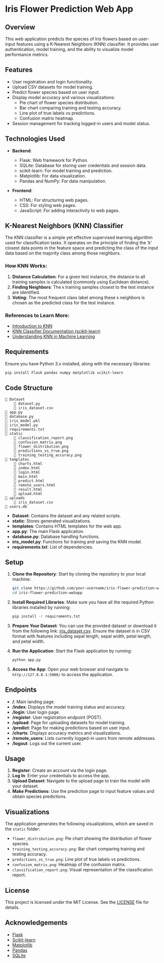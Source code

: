 # Iris Flower Prediction Web App

## Overview

This web application predicts the species of Iris flowers based on user-input features using a K-Nearest Neighbors (KNN) classifier. It provides user authentication, model training, and the ability to visualize model performance metrics.

## Features

- User registration and login functionality.
- Upload CSV datasets for model training.
- Predict flower species based on user input.
- Display model accuracy and various visualizations:
  - Pie chart of flower species distribution.
  - Bar chart comparing training and testing accuracy.
  - Line plot of true labels vs predictions.
  - Confusion matrix heatmap.
- Session management for tracking logged-in users and model status.

## Technologies Used

- **Backend**: 
  - Flask: Web framework for Python.
  - SQLite: Database for storing user credentials and session data.
  - scikit-learn: For model training and prediction.
  - Matplotlib: For data visualization.
  - Pandas and NumPy: For data manipulation.
  
- **Frontend**: 
  - HTML: For structuring web pages.
  - CSS: For styling web pages.
  - JavaScript: For adding interactivity to web pages.

## K-Nearest Neighbors (KNN) Classifier

The KNN classifier is a simple yet effective supervised learning algorithm used for classification tasks. It operates on the principle of finding the ‘k’ closest data points in the feature space and predicting the class of the input data based on the majority class among those neighbors.

### How KNN Works:

1. **Distance Calculation**: For a given test instance, the distance to all training samples is calculated (commonly using Euclidean distance).
2. **Finding Neighbors**: The `k` training samples closest to the test instance are identified.
3. **Voting**: The most frequent class label among these `k` neighbors is chosen as the predicted class for the test instance.

### References to Learn More:
- [Introduction to KNN](https://towardsdatascience.com/k-nearest-neighbors-knn-algorithm-in-python-458e8f26f5c5)
- [KNN Classifier Documentation (scikit-learn)](https://scikit-learn.org/stable/modules/neighbors.html#neighbors)
- [Understanding KNN in Machine Learning](https://www.datacamp.com/community/tutorials/k-nearest-neighbors-classification-python)

## Requirements

Ensure you have Python 3.x installed, along with the necessary libraries:

```bash
pip install Flask pandas numpy matplotlib scikit-learn
```

## Code Structure

```
📁 Dataset
    📄 dataset.py
    📄 iris_dataset.csv
📄 app.py
📄 database.py
📄 iris_model.pkl
📄 iris_model.py
📄 requirements.txt
📁 static
    📄 classification_report.png
    📄 confusion_matrix.png
    📄 flower_distribution.png
    📄 predictions_vs_true.png
    📄 training_testing_accuracy.png
📁 templates
    📄 charts.html
    📄 index.html
    📄 login.html
    📄 main.html
    📄 predict.html
    📄 remote_users.html
    📄 result.html
    📄 upload.html
📁 uploads
    📄 iris_dataset.csv
📄 users.db
```

- **Dataset**: Contains the dataset and any related scripts.
- **static**: Stores generated visualizations.
- **templates**: Contains HTML templates for the web app.
- **app.py**: The main Flask application.
- **database.py**: Database handling functions.
- **iris_model.py**: Functions for training and saving the KNN model.
- **requirements.txt**: List of dependencies.

## Setup

1. **Clone the Repository**: Start by cloning the repository to your local machine:

   ```bash
   git clone https://github.com/your-username/iris-flower-prediction-webapp.git
   cd iris-flower-prediction-webapp
   ```

2. **Install Required Libraries**: Make sure you have all the required Python libraries installed by running:

   ```bash
   pip install -r requirements.txt
   ```

3. **Prepare Your Dataset**: You can use the provided dataset or download it from the following link: [iris_dataset.csv](https://github.com/rdss1027/iris-flower-prediction-webapp/blob/main/Dataset/iris_dataset.csv). Ensure the dataset is in CSV format with features including sepal length, sepal width, petal length, and petal width.

4. **Run the Application**: Start the Flask application by running:

   ```bash
   python app.py
   ```

5. **Access the App**: Open your web browser and navigate to `http://127.0.0.1:5000/` to access the application.

## Endpoints

- **/**: Main landing page.
- **/index**: Displays the model training status and accuracy.
- **/login**: User login page.
- **/register**: User registration endpoint (POST).
- **/upload**: Page for uploading datasets for model training.
- **/predict**: Page for making predictions based on user input.
- **/charts**: Displays accuracy metrics and visualizations.
- **/remote_users**: Lists currently logged-in users from remote addresses.
- **/logout**: Logs out the current user.

## Usage

1. **Register**: Create an account via the login page.
2. **Log In**: Enter your credentials to access the app.
3. **Upload Dataset**: Navigate to the upload page to train the model with your dataset.
4. **Make Predictions**: Use the prediction page to input feature values and obtain species predictions.

## Visualizations

The application generates the following visualizations, which are saved in the `static` folder:

- `flower_distribution.png`: Pie chart showing the distribution of flower species.
- `training_testing_accuracy.png`: Bar chart comparing training and testing accuracy.
- `predictions_vs_true.png`: Line plot of true labels vs predictions.
- `confusion_matrix.png`: Heatmap of the confusion matrix.
- `classification_report.png`: Visual representation of the classification report.

## License

This project is licensed under the MIT License. See the [LICENSE](LICENSE) file for details.

## Acknowledgements

- [Flask](https://flask.palletsprojects.com/)
- [Scikit-learn](https://scikit-learn.org/)
- [Matplotlib](https://matplotlib.org/)
- [Pandas](https://pandas.pydata.org/)
- [SQLite](https://www.sqlite.org/index.html)
